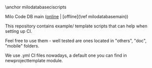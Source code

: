 \anchor milodatabaseciscripts

Milo Code DB main ([online](https://qtdocs.milosolutions.com/milo-code-db/main/) | [offline](\ref milodatabasemain))

This repository contains example/ template scripts that can help when setting up
CI.

Feel free to use them - well tested are ones located in "others", "doc", "mobile"
folders.

We use .yml CI files nowadays, a default one you can find in newprojecttemplate
module.
